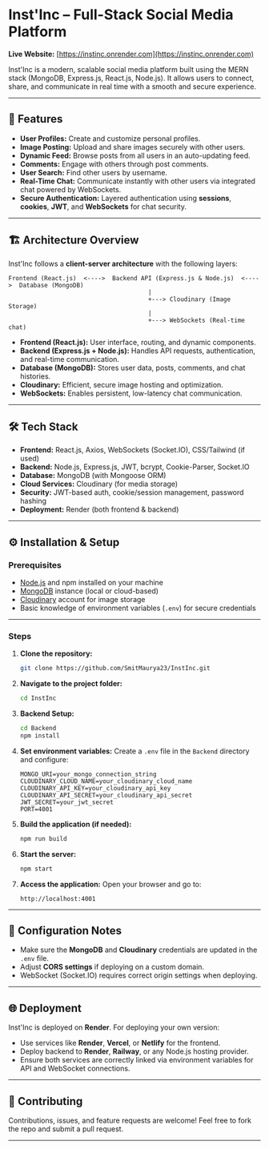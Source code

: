 # Inst'Inc – Full-Stack Social Media Platform

**Live Website:** [https://instinc.onrender.com](https://instinc.onrender.com)

Inst'Inc is a modern, scalable social media platform built using the MERN stack (MongoDB, Express.js, React.js, Node.js). It allows users to connect, share, and communicate in real time with a smooth and secure experience.

---

## 🚀 Features

* **User Profiles:** Create and customize personal profiles.
* **Image Posting:** Upload and share images securely with other users.
* **Dynamic Feed:** Browse posts from all users in an auto-updating feed.
* **Comments:** Engage with others through post comments.
* **User Search:** Find other users by username.
* **Real-Time Chat:** Communicate instantly with other users via integrated chat powered by WebSockets.
* **Secure Authentication:** Layered authentication using **sessions**, **cookies**, **JWT**, and **WebSockets** for chat security.

---

## 🏗️ Architecture Overview

Inst'Inc follows a **client-server architecture** with the following layers:

```
Frontend (React.js)  <---->  Backend API (Express.js & Node.js)  <---->  Database (MongoDB)
                                       |
                                       +---> Cloudinary (Image Storage)
                                       |
                                       +---> WebSockets (Real-time chat)
```

* **Frontend (React.js):** User interface, routing, and dynamic components.
* **Backend (Express.js + Node.js):** Handles API requests, authentication, and real-time communication.
* **Database (MongoDB):** Stores user data, posts, comments, and chat histories.
* **Cloudinary:** Efficient, secure image hosting and optimization.
* **WebSockets:** Enables persistent, low-latency chat communication.

---

## 🛠️ Tech Stack

* **Frontend:** React.js, Axios, WebSockets (Socket.IO), CSS/Tailwind (if used)
* **Backend:** Node.js, Express.js, JWT, bcrypt, Cookie-Parser, Socket.IO
* **Database:** MongoDB (with Mongoose ORM)
* **Cloud Services:** Cloudinary (for media storage)
* **Security:** JWT-based auth, cookie/session management, password hashing
* **Deployment:** Render (both frontend & backend)

---

## ⚙️ Installation & Setup

### Prerequisites

* [Node.js](https://nodejs.org/) and npm installed on your machine
* [MongoDB](https://www.mongodb.com/) instance (local or cloud-based)
* [Cloudinary](https://cloudinary.com/) account for image storage
* Basic knowledge of environment variables (`.env`) for secure credentials

---

### Steps

1. **Clone the repository:**

   ```bash
   git clone https://github.com/SmitMaurya23/InstInc.git
   ```

2. **Navigate to the project folder:**

   ```bash
   cd InstInc
   ```

3. **Backend Setup:**

   ```bash
   cd Backend
   npm install
   ```

4. **Set environment variables:**
   Create a `.env` file in the `Backend` directory and configure:

   ```
   MONGO_URI=your_mongo_connection_string
   CLOUDINARY_CLOUD_NAME=your_cloudinary_cloud_name
   CLOUDINARY_API_KEY=your_cloudinary_api_key
   CLOUDINARY_API_SECRET=your_cloudinary_api_secret
   JWT_SECRET=your_jwt_secret
   PORT=4001
   ```

5. **Build the application (if needed):**

   ```bash
   npm run build
   ```

6. **Start the server:**

   ```bash
   npm start
   ```

7. **Access the application:**
   Open your browser and go to:

   ```
   http://localhost:4001
   ```

---

## 🧩 Configuration Notes

* Make sure the **MongoDB** and **Cloudinary** credentials are updated in the `.env` file.
* Adjust **CORS settings** if deploying on a custom domain.
* WebSocket (Socket.IO) requires correct origin settings when deploying.

---

## 🌐 Deployment

Inst'Inc is deployed on **Render**.
For deploying your own version:

* Use services like **Render**, **Vercel**, or **Netlify** for the frontend.
* Deploy backend to **Render**, **Railway**, or any Node.js hosting provider.
* Ensure both services are correctly linked via environment variables for API and WebSocket connections.

---

## 🤝 Contributing

Contributions, issues, and feature requests are welcome!
Feel free to fork the repo and submit a pull request.

---
